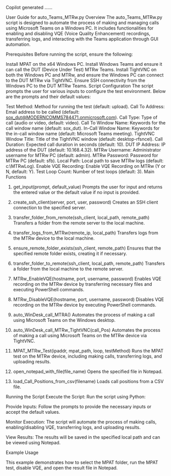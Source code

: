 Copilot generated ......

User Guide for auto_Teams_MTRw.py
Overview
The auto_Teams_MTRw.py script is designed to automate the process of making and managing calls using Microsoft Teams on a Windows PC. It includes functionalities for enabling and disabling VQE (Voice Quality Enhancement) recordings, transferring logs, and interacting with the Teams application through GUI automation.

Prerequisites
Before running the script, ensure the following:

Install MPAT on the x64 Windows PC.
Install Windows Teams and ensure it can call the DUT (Device Under Test) MTRw Teams.
Install TightVNC on both the Windows PC and MTRw, and ensure the Windows PC can connect to the DUT MTRw via TightVNC.
Ensure SSH connectivity from the Windows PC to the DUT MTRw Teams.
Script Configuration
The script prompts the user for various inputs to configure the test environment. Below are the prompts and their default values:

Test Method: Method for running the test (default: upload).
Call To Address: Email address to be called (default: sox_dut@MODERNCOMMS784471.onmicrosoft.com).
Call Type: Type of call (audio or video, default: video).
Call To Window Name: Keywords for the call window name (default: sox_dut).
In-Call Window Name: Keywords for the in-call window name (default: Microsoft Teams meeting).
TightVNC Window Title: Title of the TightVNC window (default: desktop-rfsncel).
Call Duration: Expected call duration in seconds (default: 10).
DUT IP Address: IP address of the DUT (default: 10.168.4.32).
MTRw Username: Administrator username for MTRw PC (default: admin).
MTRw Password: Password for MTRw PC (default: sfb).
Local Path: Local path to save MTRw logs (default: c:\MTRwLog).
Enable VQE Recording: Enable VQE Recording on MTRw (Y or N, default: Y).
Test Loop Count: Number of test loops (default: 3).
Main Functions
1. get_input(prompt, default_value)
Prompts the user for input and returns the entered value or the default value if no input is provided.

2. create_ssh_client(server, port, user, password)
Creates an SSH client connection to the specified server.

3. transfer_folder_from_remote(ssh_client, local_path, remote_path)
Transfers a folder from the remote server to the local machine.

4. transfer_logs_from_MTRw(remote_ip, local_path)
Transfers logs from the MTRw device to the local machine.

5. ensure_remote_folder_exists(ssh_client, remote_path)
Ensures that the specified remote folder exists, creating it if necessary.

6. transfer_folder_to_remote(ssh_client, local_path, remote_path)
Transfers a folder from the local machine to the remote server.

7. MTRw_EnableVQE(hostname, port, username, password)
Enables VQE recording on the MTRw device by transferring necessary files and executing PowerShell commands.

8. MTRw_DisableVQE(hostname, port, username, password)
Disables VQE recording on the MTRw device by executing PowerShell commands.

9. auto_WinDesk_call_MTRA()
Automates the process of making a call using Microsoft Teams on the Windows desktop.

10. auto_WinDesk_call_MTRw_TightVNC(call_Pos)
Automates the process of making a call using Microsoft Teams on the MTRw device via TightVNC.

11. MPAT_MTRw_Test(ipaddr, mpat_path, loop, testMethod)
Runs the MPAT test on the MTRw device, including making calls, transferring logs, and uploading results.

12. open_notepad_with_file(file_name)
Opens the specified file in Notepad.

13. load_Call_Positions_from_csv(filename)
Loads call positions from a CSV file.

Running the Script
Execute the Script: Run the script using Python:


Provide Inputs: Follow the prompts to provide the necessary inputs or accept the default values.

Monitor Execution: The script will automate the process of making calls, enabling/disabling VQE, transferring logs, and uploading results.

View Results: The results will be saved in the specified local path and can be viewed using Notepad.

Example Usage

This example demonstrates how to select the MPAT folder, run the MPAT test, disable VQE, and open the result file in Notepad.
